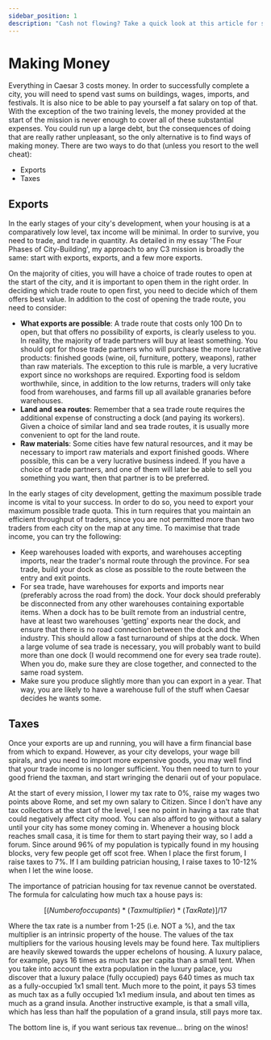 ```yaml
---
sidebar_position: 1
description: "Cash not flowing? Take a quick look at this article for some tips on how to wring the last Dn out of your cities."
---
```

# Making Money

Everything in Caesar 3 costs money. In order to successfully complete a city, you will need to spend vast sums on buildings, wages, imports, and festivals. It is also nice to be able to pay yourself a fat salary on top of that. With the exception of the two training levels, the money provided at the start of the mission is never enough to cover all of these substantial expenses. You could run up a large debt, but the consequences of doing that are really rather unpleasant, so the only alternative is to find ways of making money. There are two ways to do that (unless you resort to the well cheat):

- Exports
- Taxes

## Exports

In the early stages of your city's development, when your housing is at a comparatively low level, tax income will be minimal. In order to survive, you need to trade, and trade in quantity. As detailed in my essay 'The Four Phases of City-Building', my approach to any C3 mission is broadly the same: start with exports, exports, and a few more exports.

On the majority of cities, you will have a choice of trade routes to open at the start of the city, and it is important to open them in the right order. In deciding which trade route to open first, you need to decide which of them offers best value. In addition to the cost of opening the trade route, you need to consider:

- **What exports are possible**:
A trade route that costs only 100 Dn to open, but that offers no possibility of exports, is clearly useless to you. In reality, the majority of trade partners will buy at least something. You should opt for those trade partners who will purchase the more lucrative products: finished goods (wine, oil, furniture, pottery, weapons), rather than raw materials. The exception to this rule is marble, a very lucrative export since no workshops are required. Exporting food is seldom worthwhile, since, in addition to the low returns, traders will only take food from warehouses, and farms fill up all available granaries before warehouses.
- **Land and sea routes**:
Remember that a sea trade route requires the additional expense of constructing a dock (and paying its workers). Given a choice of similar land and sea trade routes, it is usually more convenient to opt for the land route.
- **Raw materials**:
Some cities have few natural resources, and it may be necessary to import raw materials and export finished goods. Where possible, this can be a very lucrative business indeed. If you have a choice of trade partners, and one of them will later be able to sell you something you want, then that partner is to be preferred.

In the early stages of city development, getting the maximum possible trade income is vital to your success. In order to do so, you need to export your maximum possible trade quota. This in turn requires that you maintain an efficient throughput of traders, since you are not permitted more than two traders from each city on the map at any time. To maximise that trade income, you can try the following:

- Keep warehouses loaded with exports, and warehouses accepting imports, near the trader's normal route through the province. For sea trade, build your dock as close as possible to the route between the entry and exit points.
- For sea trade, have warehouses for exports and imports near (preferably across the road from) the dock. Your dock should preferably be disconnected from any other warehouses containing exportable items. When a dock has to be built remote from an industrial centre, have at least two warehouses 'getting' exports near the dock, and ensure that there is no road connection between the dock and the industry. This should allow a fast turnaround of ships at the dock. When a large volume of sea trade is necessary, you will probably want to build more than one dock (I would recommend one for every sea trade route). When you do, make sure they are close together, and connected to the same road system.
- Make sure you produce slightly more than you can export in a year. That way, you are likely to have a warehouse full of the stuff when Caesar decides he wants some.

## Taxes

Once your exports are up and running, you will have a firm financial base from which to expand. However, as your city develops, your wage bill spirals, and you need to import more expensive goods, you may well find that your trade income is no longer sufficient. You then need to turn to your good friend the taxman, and start wringing the denarii out of your populace.

At the start of every mission, I lower my tax rate to 0%, raise my wages two points above Rome, and set my own salary to Citizen. Since I don't have any tax collectors at the start of the level, I see no point in having a tax rate that could negatively affect city mood. You can also afford to go without a salary until your city has some money coming in. Whenever a housing block reaches small casa, it is time for them to start paying their way, so I add a forum. Since around 96% of my population is typically found in my housing blocks, very few people get off scot free. When I place the first forum, I raise taxes to 7%. If I am building patrician housing, I raise taxes to 10-12% when I let the wine loose.

The importance of patrician housing for tax revenue cannot be overstated. The formula for calculating how much tax a house pays is:

```math title="House Taxes Formula"
[(Number of occupants) * (Tax multiplier) * (Tax Rate)] / 17
```

Where the tax rate is a number from 1-25 (i.e. NOT a %), and the tax multiplier is an intrinsic property of the house. The values of the tax multipliers for the various housing levels may be found here. Tax multipliers are heavily skewed towards the upper echelons of housing. A luxury palace, for example, pays 16 times as much tax per capita than a small tent. When you take into account the extra population in the luxury palace, you discover that a luxury palace (fully occupied) pays 640 times as much tax as a fully-occupied 1x1 small tent. Much more to the point, it pays 53 times as much tax as a fully occupied 1x1 medium insula, and about ten times as much as a grand insula. Another instructive example, is that a small villa, which has less than half the population of a grand insula, still pays more tax.

The bottom line is, if you want serious tax revenue... bring on the winos!

